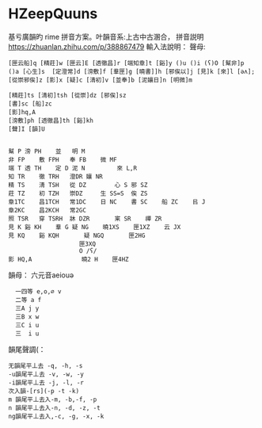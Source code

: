 # HZeepQuuns
基亏廣韻旳 rime 拼音方案。叶韻音系:上古中古溷合，
拼音説明 https://zhuanlan.zhihu.com/p/388867479
輸入法說明：
  聲母:

    [匣云船]q [精莊]w [匣云]E [透徹昌]r [端知章]t [谿]y ()u ()i (ʕ)O [幫非]p 
    ()a [心生]s  [定澄常]d [滂敷]f [羣匣]g [曉書]]h [邪俟以]j [見]k [來]l [əʌ];
    [從崇邪俟]z [影]x [疑]c [淸初]v [並奉]b [泥孃日]n [明微]m

    [精莊]ts [淸初]tsh [從崇]dz [邪俟]sz
    [書]sc [船]zc
    [影]hq,A
    [滂敷]ph [透徹昌]th [谿]kh  
    [聲]I [韻]U


    幫 P	滂 PH	並 	明 M
    非 FP	敷 FPH	奉 FB	微 MF 
    端 T	透 TH	定 D	泥 N			來 L,R
    知 TR	徹 TRH	澄DR	孃 NR	
    精 TS	淸 TSH	從 DZ		心 S	邪 SZ
    莊 TZ	初 TZH	崇DZ		生 SS=S	俟 ZS
    章1TC	昌1TCH	常1DC	日 NC	書 SC	船 ZC	㠯 J
    章2KC	昌2KCH	常2GC
    照 TSR	穿 TSRH	牀 DZR		宷 SR	禪 ZR
    見 K	谿 KH	羣 G	疑 NG	曉1XS	匣1XZ	云 JX
    見 KQ	谿 KQH		疑 NGQ		匣2HG
						匣3XQ
						O /ʕ/
    影 HQ,A				曉2 H	匣4HZ


  韻母：
      六元音aeiouə


      一四等 e,o,∅ v
      二等 a f
      三A j y
      三B x w
      三C i u
      三  i u

韻尾聲調(：

    无韻尾平丄去 -q, -h, -s
    -u韻尾平丄去 -v, -w, -y
    -i韻尾平丄去 -j, -l, -r
    次入韻-[rs](-p -t -k)
    m 韻尾平丄去入-m, -b,-f, -p
    n 韻尾平丄去入-n, -d, -z, -t
    ng韻尾平丄去入,-c, -g, -x, -k
    

